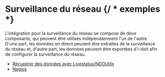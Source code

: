 # Surveillance du réseau {/ * exemples *}

L'intégration pour la surveillance du réseau se compose de deux composants, qui peuvent être utilisés indépendamment l'un de l'autre. D'une part, les données en direct peuvent être extraites de la surveillance du réseau et, d'autre part, les données peuvent être exportées d'i-doit afin de configurer la surveillance du réseau.

* [Récupérer des données avec Livestatus/NDOUtils](./fetch-data-with-livestatus-ndo.md)
* [Nagios](./nagios.md)
